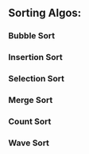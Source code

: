 ## Sorting Algos:
### Bubble Sort
### Insertion Sort
### Selection Sort
### Merge Sort
### Count Sort
### Wave Sort
